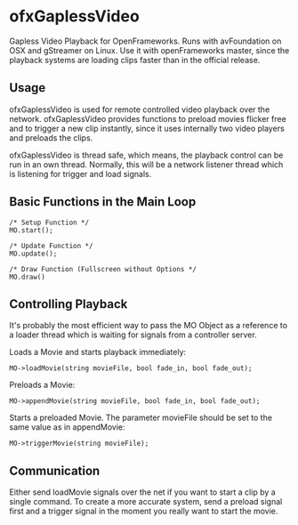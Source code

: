 # ofxGaplessVideo
Gapless Video Playback for OpenFrameworks. Runs with avFoundation on OSX and gStreamer on Linux. Use it with openFrameworks master, since the playback systems are loading clips faster than in the official release.

Usage
-----

ofxGaplessVideo is used for remote controlled video playback over the network. ofxGaplessVideo provides functions to preload movies flicker free and to trigger a new clip instantly, since it uses internally two video players and preloads the clips.

ofxGaplessVideo is thread safe, which means, the playback control can be run in an own thread. Normally, this will be a network listener thread which is listening for trigger and load signals.

Basic Functions in the Main Loop
--------------------------------

    /* Setup Function */
    MO.start();
    
    /* Update Function */
    MO.update();
    
    /* Draw Function (Fullscreen without Options */
    MO.draw()

Controlling Playback
--------------------

It's probably the most efficient way to pass the MO Object as a reference to a loader thread which is waiting for signals from a controller server.

Loads a Movie and starts playback immediately:

    MO->loadMovie(string movieFile, bool fade_in, bool fade_out);

Preloads a Movie:

    MO->appendMovie(string movieFile, bool fade_in, bool fade_out);

Starts a preloaded Movie. The parameter movieFile should be set to the same value as in appendMovie:

    MO->triggerMovie(string movieFile);

Communication
-------------

Either send loadMovie signals over the net if you want to start a clip by a single command. To create a more accurate system, send a preload signal first and a trigger signal in the moment you really want to start the movie.
